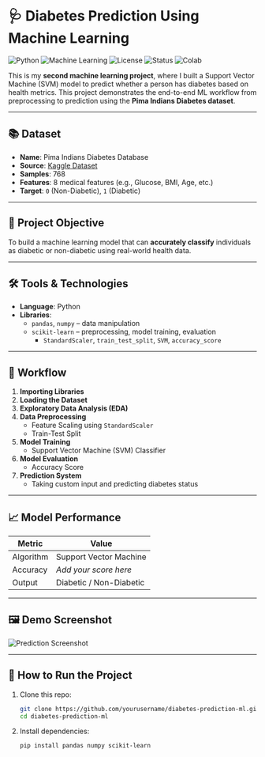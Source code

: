 # 🩺 Diabetes Prediction Using Machine Learning

![Python](https://img.shields.io/badge/Python-3.10-blue?logo=python)
![Machine Learning](https://img.shields.io/badge/Model-SVM-success)
![License](https://img.shields.io/badge/License-MIT-green)
![Status](https://img.shields.io/badge/Status-Completed-brightgreen)
![Colab](https://img.shields.io/badge/Run%20in-Colab-orange?logo=googlecolab)

This is my **second machine learning project**, where I built a Support Vector Machine (SVM) model to predict whether a person has diabetes based on health metrics. This project demonstrates the end-to-end ML workflow from preprocessing to prediction using the **Pima Indians Diabetes dataset**.

---

## 📚 Dataset

- **Name**: Pima Indians Diabetes Database  
- **Source**: [Kaggle Dataset](https://www.kaggle.com/datasets/mathchi/diabetes-data-set)
- **Samples**: 768  
- **Features**: 8 medical features (e.g., Glucose, BMI, Age, etc.)
- **Target**: `0` (Non-Diabetic), `1` (Diabetic)

---

## 🎯 Project Objective

To build a machine learning model that can **accurately classify** individuals as diabetic or non-diabetic using real-world health data.

---

## 🛠️ Tools & Technologies

- **Language**: Python  
- **Libraries**:
  - `pandas`, `numpy` – data manipulation
  - `scikit-learn` – preprocessing, model training, evaluation
    - `StandardScaler`, `train_test_split`, `SVM`, `accuracy_score`

---

## 🔄 Workflow

1. **Importing Libraries**
2. **Loading the Dataset**
3. **Exploratory Data Analysis (EDA)**
4. **Data Preprocessing**
   - Feature Scaling using `StandardScaler`
   - Train-Test Split
5. **Model Training**
   - Support Vector Machine (SVM) Classifier
6. **Model Evaluation**
   - Accuracy Score
7. **Prediction System**
   - Taking custom input and predicting diabetes status

---

## 📈 Model Performance

| Metric     | Value     |
|------------|-----------|
| Algorithm  | Support Vector Machine |
| Accuracy   | _Add your score here_ |
| Output     | Diabetic / Non-Diabetic |

---

## 🖼️ Demo Screenshot

![Prediction Screenshot]("C:\Users\TTS\Pictures\Screenshots\Screenshot-2025-05-30-183733.png")

---

## 🚀 How to Run the Project

1. Clone this repo:
   ```bash
   git clone https://github.com/yourusername/diabetes-prediction-ml.git
   cd diabetes-prediction-ml
2. Install dependencies:
   ```bash
   pip install pandas numpy scikit-learn



